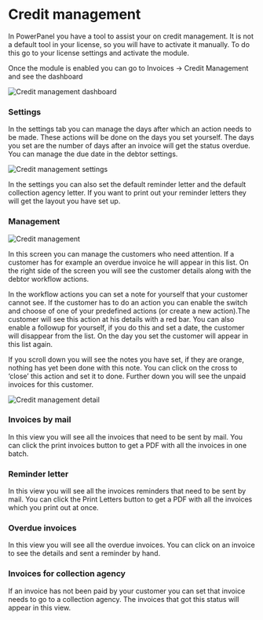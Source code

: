 # Credit management

In PowerPanel you have a tool to assist your on credit management. It is not a default tool in your license, so you will have to activate it manually. 
To do this go to your license settings and activate the module.

Once the module is enabled you can go to Invoices -> Credit Management and see the dashboard

![Credit management dashboard](/supportpages/images/dashboard_credit_management.png)

### Settings

In the settings tab you can manage the days after which an action needs to be made. These actions will be done on the days you set yourself. The days you set are the number of days after an invoice will get the status overdue. You can manage the due date in the debtor settings.

![Credit management settings](/supportpages/images/credit_management_settings.png)

In the settings you can also set the default reminder letter and the default collection agency letter. If you want to print out your reminder letters they will get the layout you have set up.

### Management

![Credit management](/supportpages/images/credit_management_detail.png)

In this screen you can manage the customers who need attention. If a customer has for example an overdue invoice he will appear in this list.
On the right side of the screen you will see the customer details along with the debtor workflow actions.

In the workflow actions you can set a note for yourself that your customer cannot see.
If the customer has to do an action you can enable the switch and choose of one of your predefined actions (or create a new action).The customer will see this action at his details with a red bar.
You can also enable a followup for yourself, if you do this and set a date, the customer will disappear from the list. On the day you set the customer will appear in this list again.

If you scroll down you will see the notes you have set, if they are orange, nothing has yet been done with this note. You can click on the cross to ‘close’ this action and set it to done.
Further down you will see the unpaid invoices for this customer.

![Credit management detail](/supportpages/images/credit_management_detail_1.png)

### Invoices by mail

In this view you will see all the invoices that need to be sent by mail. You can click the print invoices button to get a PDF with all the invoices in one batch.

### Reminder letter

In this view you will see all the invoices reminders that need to be sent by mail. You can click the Print Letters button to get a PDF with all the invoices which you print out at once.

### Overdue invoices

In this view you will see all the overdue invoices. You can click on an invoice to see the details and sent a reminder by hand.

### Invoices for collection agency

If an invoice has not been paid by your customer you can set that invoice needs to go to a collection agency. The invoices that got this status will appear in this view.
